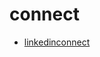# connect

- [linkedinconnect][_linkedinconnect]

<!-- Definitions -->

[_linkedinconnect]: https://github.com/joshiayush/inb/blob/master/docs/inb/linkedin/connect/linkedinconnect.md
